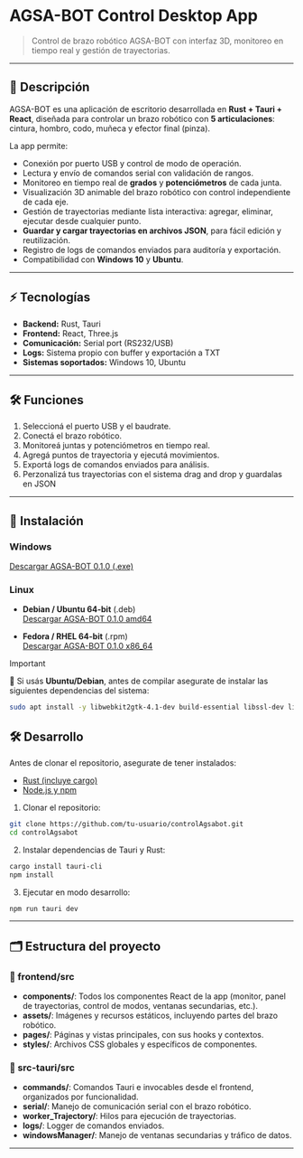 # AGSA-BOT Control Desktop App

> Control de brazo robótico AGSA-BOT con interfaz 3D, monitoreo en tiempo real y gestión de trayectorias.

---

## 🔹 Descripción

AGSA-BOT es una aplicación de escritorio desarrollada en **Rust + Tauri + React**, diseñada para controlar un brazo robótico con **5 articulaciones**: cintura, hombro, codo, muñeca y efector final (pinza).  

La app permite:

- Conexión por puerto USB y control de modo de operación.
- Lectura y envío de comandos serial con validación de rangos.
- Monitoreo en tiempo real de **grados** y **potenciómetros** de cada junta.
- Visualización 3D animable del brazo robótico con control independiente de cada eje.
- Gestión de trayectorias mediante lista interactiva: agregar, eliminar, ejecutar desde cualquier punto.
- **Guardar y cargar trayectorias en archivos JSON**, para fácil edición y reutilización.
- Registro de logs de comandos enviados para auditoría y exportación.
- Compatibilidad con **Windows 10** y **Ubuntu**.

---

## ⚡ Tecnologías

- **Backend:** Rust, Tauri
- **Frontend:** React, Three.js
- **Comunicación:** Serial port (RS232/USB)
- **Logs:** Sistema propio con buffer y exportación a TXT
- **Sistemas soportados:** Windows 10, Ubuntu

---


## 🛠 Funciones

1. Seleccioná el puerto USB y el baudrate.
2. Conectá el brazo robótico.
3. Monitoreá juntas y potenciómetros en tiempo real.
4. Agregá puntos de trayectoria y ejecutá movimientos.
5. Exportá logs de comandos enviados para análisis.
6. Perzonalizá tus trayectorias con el sistema drag and drop y guardalas en JSON

---

## 🚀 Instalación

### Windows
[Descargar AGSA-BOT 0.1.0 (.exe)](https://drive.google.com/file/d/1LQOq12TTluvOw8Jo2wnUkJ2oB2K1xXHq/view?usp=sharing)

### Linux

- **Debian / Ubuntu 64-bit** (.deb)  
[Descargar AGSA-BOT 0.1.0 amd64](https://drive.google.com/file/d/1OtzkAO70l52YoNRL0lHUkKZOdytXQr9q/view?usp=sharing)

- **Fedora / RHEL 64-bit** (.rpm)  
[Descargar AGSA-BOT 0.1.0 x86_64](https://drive.google.com/file/d/1HXcOL18T77HWEMoAGFjITHQi4wfDhMyf/view?usp=sharing)


> [!IMPORTANT]  
> 🔹 Si usás **Ubuntu/Debian**, antes de compilar asegurate de instalar las siguientes dependencias del sistema:  
> ```bash
> sudo apt install -y libwebkit2gtk-4.1-dev build-essential libssl-dev libgtk-3-dev libayatana-appindicator3-dev librsvg2-dev
> ```

## 🛠 Desarrollo

Antes de clonar el repositorio, asegurate de tener instalados:

- [Rust (incluye cargo)](https://www.rust-lang.org/tools/install)
- [Node.js y npm](https://nodejs.org/)


1. Clonar el repositorio:

```bash
git clone https://github.com/tu-usuario/controlAgsabot.git
cd controlAgsabot
```
2. Instalar dependencias de Tauri y Rust:

```bash
cargo install tauri-cli
npm install
```

3. Ejecutar en modo desarrollo:

```bash
npm run tauri dev
```

---

## 🗂 Estructura del proyecto

### 📁 frontend/src
- **components/**: Todos los componentes React de la app (monitor, panel de trayectorias, control de modos, ventanas secundarias, etc.).
- **assets/**: Imágenes y recursos estáticos, incluyendo partes del brazo robótico.
- **pages/**: Páginas y vistas principales, con sus hooks y contextos.
- **styles/**: Archivos CSS globales y específicos de componentes.

### 📁 src-tauri/src
- **commands/**: Comandos Tauri e invocables desde el frontend, organizados por funcionalidad.
- **serial/**: Manejo de comunicación serial con el brazo robótico.
- **worker_Trajectory/**: Hilos para ejecución de trayectorias.
- **logs/**: Logger de comandos enviados.
- **windowsManager/**: Manejo de ventanas secundarias y tráfico de datos.

---

